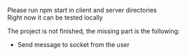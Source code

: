 Please run npm start in client and server directories  
Right now it can be tested locally

The project is not finished, the missing part is the following:
 - Send message to socket from the user
